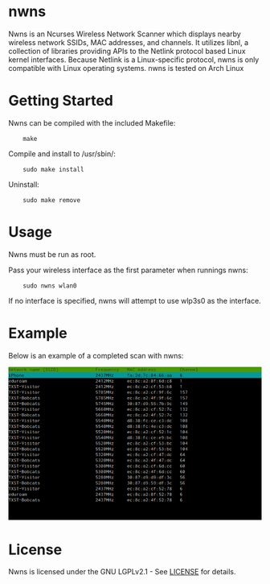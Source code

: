 nwns
=====

Nwns is an Ncurses Wireless Network Scanner which displays nearby wireless network SSIDs, MAC addresses, and channels. It utilizes libnl, a collection of libraries providing APIs to the Netlink protocol based Linux kernel interfaces. Because Netlink is a Linux-specific protocol, nwns is only compatible with Linux operating systems. nwns is tested on Arch Linux


Getting Started
===============

Nwns can be compiled with the included Makefile:

```
    make
```

Compile and install to /usr/sbin/:

```
    sudo make install
```

Uninstall:

```
    sudo make remove
```

Usage
=====

Nwns must be run as root.

Pass your wireless interface as the first parameter when runnings nwns:

```
    sudo nwns wlan0
```

If no interface is specified, nwns will attempt to use wlp3s0 as the interface.

Example
=======

Below is an example of a completed scan with nwns:

![Alt text](example.png?raw=true "nwns example scan")

License
=======

Nwns is licensed under the GNU LGPLv2.1 - See [LICENSE](LICENSE) for details.
